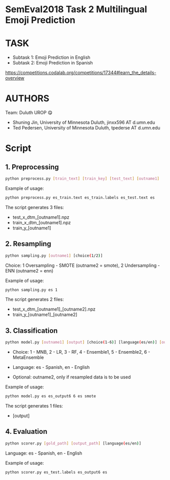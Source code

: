 

SemEval2018 Task 2 Multilingual Emoji Prediction
=====

# **TASK**
* Subtask 1: Emoji Prediction in English
* Subtask 2: Emoji Prediction in Spanish

https://competitions.codalab.org/competitions/17344#learn_the_details-overview

# **AUTHORS**
Team: Duluth UROP :yum:
- Shuning Jin, University of Minnesota Duluth, jinxx596 AT d.umn.edu
- Ted Pedersen, University of Minnesota Duluth, tpederse AT d.umn.edu

# **Script**
## 1. Preprocessing

```bash
python preprocess.py [train_text] [train_key] [test_text] [outname1]
```

Example of usage:
```bash
python preprocess.py es_train.text es_train.labels es_test.text es
```

The script generates 3 files:
* test_x_dtm_[outname1].npz
* train_x_dtm_[outname1].npz
* train_y_[outname1]

## 2. Resampling

```bash
python sampling.py [outname1] [choice(1/2)]
```

Choice: 1 Oversampling - SMOTE (outname2 = smote), 2 Undersampling - ENN (outname2 = enn)

Example of usage:
```bash
python sampling.py es 1
```

The script generates 2 files:
* test_x_dtm_[outname1]\_[outname2].npz
* train_y_[outname1]\_[outname2]



## 3. Classification
```bash
python model.py [outname1] [output] [choice(1-6)] [language(es/en)] [outname2]
```
- Choice: 1 - MNB, 2 - LR, 3 - RF, 4 - Ensemble1, 5 - Ensemble2, 6 - MetaEnsemble

- Language: es - Spanish, en - English

- Optional: outname2, only if resampled data is to be used

Example of usage:
```bash
python model.py es es_output6 6 es smote
```

The script generates 1 files:
* [output]

## 4. Evaluation

```bash
python scorer.py [gold_path] [output_path] [language(es/en)]
```
Language: es - Spanish, en - English

Example of usage:
```bash
python scorer.py es_test.labels es_output6 es
```
